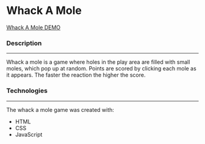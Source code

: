# Whack A Mole

[Whack A Mole DEMO](https://anastasiyac.github.io/whack-a-mole/)


### Description
___________________________
Whack a mole is a game where holes in the play area are filled with small moles, which pop up at random. Points are scored by clicking each mole as it appears. The faster the reaction the higher the score.

### Technologies
____________________________
The whack a mole game was created with:

+ HTML
+ CSS
+ JavaScript

